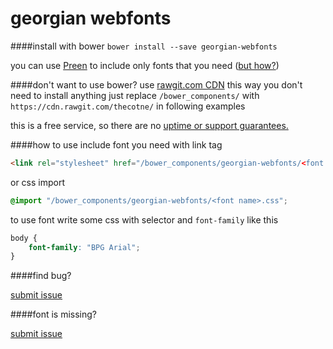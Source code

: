 georgian webfonts
================

####install with bower
`bower install --save georgian-webfonts`

you can use [Preen][4] to include only fonts that you need ([but how?][5])

####don't want to use bower?
use [rawgit.com CDN][2] this way you don't need to install anything just replace
`/bower_components/` with `https://cdn.rawgit.com/thecotne/`
in following examples

this is a free service, so there are no [uptime or support guarantees.][3]

####how to use
include font you need with link tag

```html
<link rel="stylesheet" href="/bower_components/georgian-webfonts/<font name>.css">
```

or css import

```css
@import "/bower_components/georgian-webfonts/<font name>.css";
```

to use font write some css with selector and `font-family` like this

```css
body {
	font-family: "BPG Arial";
}
```

####find bug?

[submit issue][1]

####font is missing?

[submit issue][1]

[1]: https://github.com/thecotne/georgian-webfonts/issues/new "New Issue · thecotne/square-file-icons"
[2]: https://rawgit.com/ "rawgit.com CDN"
[3]: https://rawgit.com/faq#no-uptime-guarantee "no uptime or support guarantees"
[4]: https://github.com/BradDenver/Preen "Preen"
[5]: https://github.com/thecotne/georgian-webfonts/wiki/How-to-use-Preen "How to use Preen"
